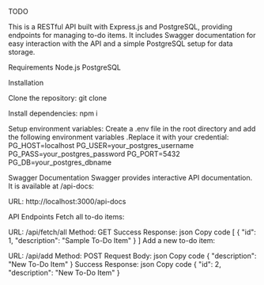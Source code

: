 TODO

This is a RESTful API built with Express.js and PostgreSQL, providing endpoints for managing to-do items. It includes Swagger documentation for easy interaction with the API and a simple PostgreSQL setup for data storage.

Requirements
Node.js
PostgreSQL

Installation

Clone the repository:
git clone 



Install dependencies:
npm i

Setup environment variables:
Create a .env file in the root directory and add the following environment variables .Replace it with your credential:
PG_HOST=localhost
PG_USER=your_postgres_username
PG_PASS=your_postgres_password
PG_PORT=5432
PG_DB=your_postgres_dbname


Swagger Documentation
Swagger provides interactive API documentation. It is available at /api-docs:

URL: http://localhost:3000/api-docs

API Endpoints
Fetch all to-do items:

URL: /api/fetch/all
Method: GET
Success Response:
json
Copy code
[
  {
    "id": 1,
    "description": "Sample To-Do Item"
  }
]
Add a new to-do item:

URL: /api/add
Method: POST
Request Body:
json
Copy code
{
  "description": "New To-Do Item"
}
Success Response:
json
Copy code
{
  "id": 2,
  "description": "New To-Do Item"
}



